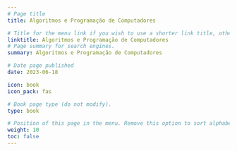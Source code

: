```yaml
---
# Page title
title: Algoritmos e Programação de Computadores 

# Title for the menu link if you wish to use a shorter link title, otherwise remove this option.
linktitle: Algoritmos e Programação de Computadores
# Page summary for search engines.
summary: Algoritmos e Programação de Computadores

# Date page published
date: 2023-06-18

icon: book
icon_pack: fas

# Book page type (do not modify).
type: book

# Position of this page in the menu. Remove this option to sort alphabetically.
weight: 10
toc: false
---
```

